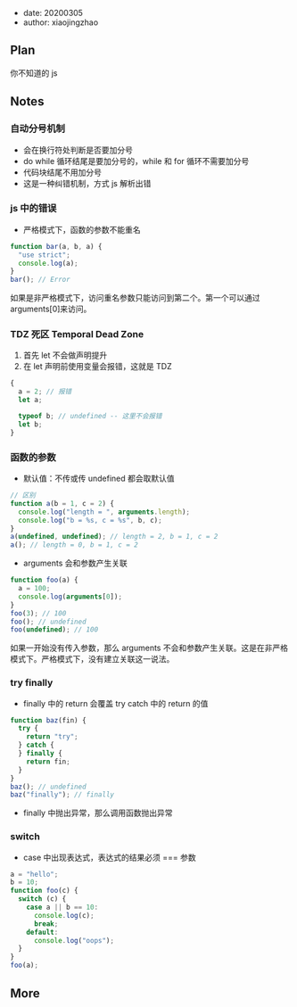 - date: 20200305
- author: xiaojingzhao

## Plan

你不知道的 js

## Notes

### 自动分号机制

- 会在换行符处判断是否要加分号
- do while 循环结尾是要加分号的，while 和 for 循环不需要加分号
- 代码块结尾不用加分号
- 这是一种纠错机制，方式 js 解析出错

### js 中的错误

- 严格模式下，函数的参数不能重名

```js
function bar(a, b, a) {
  "use strict";
  console.log(a);
}
bar(); // Error
```

如果是非严格模式下，访问重名参数只能访问到第二个。第一个可以通过 arguments[0]来访问。

### TDZ 死区 Temporal Dead Zone

1. 首先 let 不会做声明提升
2. 在 let 声明前使用变量会报错，这就是 TDZ

```js
{
  a = 2; // 报错
  let a;

  typeof b; // undefined -- 这里不会报错
  let b;
}
```

### 函数的参数

- 默认值：不传或传 undefined 都会取默认值

```js
// 区别
function a(b = 1, c = 2) {
  console.log("length = ", arguments.length);
  console.log("b = %s, c = %s", b, c);
}
a(undefined, undefined); // length = 2, b = 1, c = 2
a(); // length = 0, b = 1, c = 2
```

- arguments 会和参数产生关联

```js
function foo(a) {
  a = 100;
  console.log(arguments[0]);
}
foo(3); // 100
foo(); // undefined
foo(undefined); // 100
```

如果一开始没有传入参数，那么 arguments 不会和参数产生关联。这是在非严格模式下。严格模式下，没有建立关联这一说法。

### try finally

- finally 中的 return 会覆盖 try catch 中的 return 的值

```js
function baz(fin) {
  try {
    return "try";
  } catch {
  } finally {
    return fin;
  }
}
baz(); // undefined
baz("finally"); // finally
```

- finally 中抛出异常，那么调用函数抛出异常

### switch

- case 中出现表达式，表达式的结果必须 === 参数

```js
a = "hello";
b = 10;
function foo(c) {
  switch (c) {
    case a || b == 10:
      console.log(c);
      break;
    default:
      console.log("oops");
  }
}
foo(a);
```

## More

